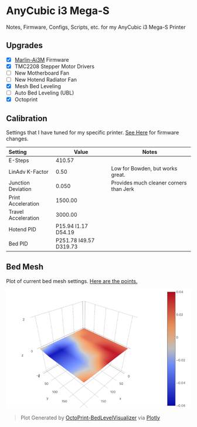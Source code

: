 # AnyCubic i3 Mega-S

Notes, Firmware, Configs, Scripts, etc. for my AnyCubic i3 Mega-S Printer

## Upgrades

- [x] [Marlin-Ai3M](https://github.com/BradenM/Marlin-Ai3M) Firmware
- [x] TMC2208 Stepper Motor Drivers
- [ ] New Motherboard Fan
- [ ] New Hotend Radiator Fan
- [x] Mesh Bed Leveling
- [ ] Auto Bed Leveling (UBL)
- [x] Octoprint

## Calibration

Settings that I have tuned for my specific printer. [See Here](./Firmware/README.md) for firmware changes.

| Setting             | Value                  | Notes                                   |
| :------------------ | ---------------------- | --------------------------------------- |
| E-Steps             | 410.57                 |                                         |
| LinAdv K-Factor     | 0.50                   | Low for Bowden, but works great.        |
| Junction Deviation  | 0.050                  | Provides much cleaner corners than Jerk |
| Print Acceleration  | 1500.00                |                                         |
| Travel Acceleration | 3000.00                |                                         |
| Hotend PID          | P15.94 I1.17 D54.19    |                                         |
| Bed PID             | P251.78 I49.57 D319.73 |                                         |

## Bed Mesh

Plot of current bed mesh settings. [Here are the points.](./BEDMESH.md)

![bedmesh](./Images/bedmeshplot.png)

> Plot Generated by [OctoPrint-BedLevelVisualizer](https://github.com/jneilliii/OctoPrint-BedLevelVisualizer) via [Plotly](https://plot.ly/)
